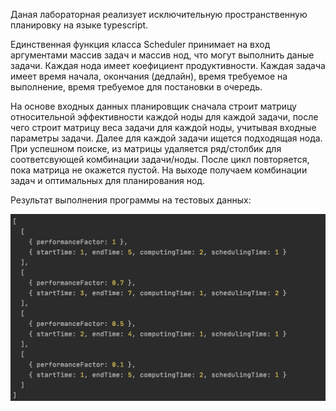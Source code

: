 Даная лабораторная реализует исключительную пространственную планировку на языке typescript.

Единственная функция класса Scheduler принимает на вход аргументами массив задач и массив нод, что могут выполнить даные
задачи. Каждая нода имеет коефициент продуктивности. Каждая задача имеет время начала, окончания (дедлайн), время
требуемое на выполнение, время требуемое для постановки в очередь.

На основе входных данных планировщик сначала строит матрицу относительной эффективности каждой ноды для каждой задачи,
после чего строит матрицу веса задачи для каждой ноды, учитывая входные параметры задачи. Далее для каждой задачи ищется
 подходящая нода. При успешном поиске, из матрицы удаляется ряд/столбик для соответсвующей комбинации задачи/ноды. После
 цикл повторяется, пока матрица не окажется пустой. На выходе получаем комбинации задач и оптимальных для планирования нод.

Результат выполнения программы на тестовых данных:

![Res](./resource/res.png)